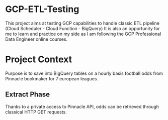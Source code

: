 # GCP-ETL-Testing
This project aims at testing GCP capabilities to handle classic ETL pipeline (Cloud Scheduler - Cloud Function - BigQuery)
It is also an opportunity for me to learn and practice on my side as I am following the GCP Professional Data Engineer online courses.

# Project Context
Purpose is to save into BigQuery tables on a hourly basis football odds from Pinnacle bookmaker for 7 european leagues.

## Extract Phase
Thanks to a private access to Pinnacle API, odds can be retrieved through classical HTTP GET requests.
